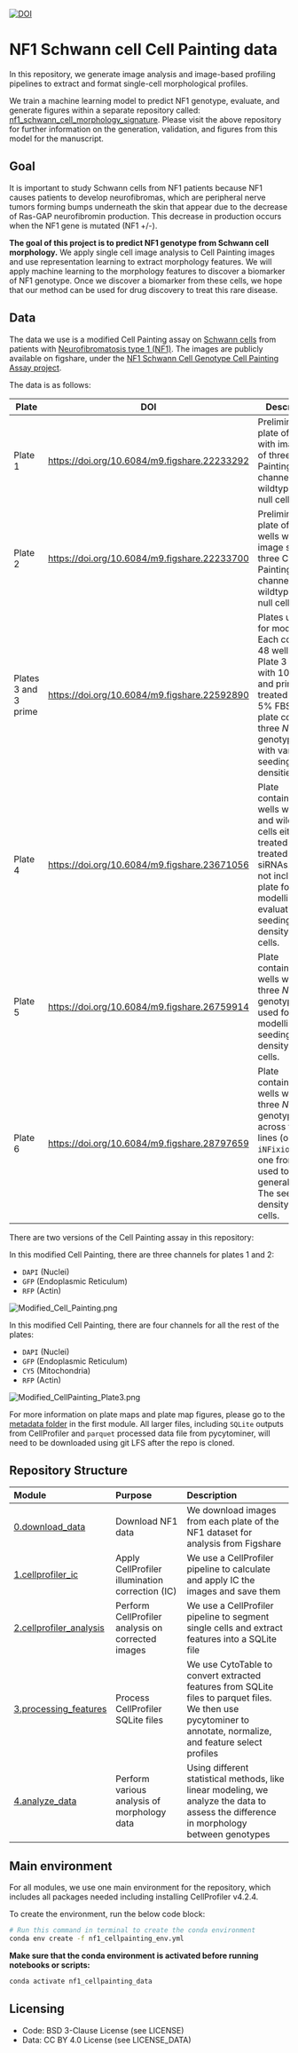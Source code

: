 [![DOI](https://zenodo.org/badge/DOI/10.5281/zenodo.13345304.svg)](https://doi.org/10.5281/zenodo.13345304)

# NF1 Schwann cell Cell Painting data

In this repository, we generate image analysis and image-based profiling pipelines to extract and format single-cell morphological profiles.

We train a machine learning model to predict NF1 genotype, evaluate, and generate figures within a separate repository called: [nf1_schwann_cell_morphology_signature](https://github.com/WayScience/nf1_schwann_cell_morphology_signature).
Please visit the above repository for further information on the generation, validation, and figures from this model for the manuscript.

## Goal

It is important to study Schwann cells from NF1 patients because NF1 causes patients to develop neurofibromas, which are peripheral nerve tumors forming bumps underneath the skin that appear due to the decrease of Ras-GAP neurofibromin production.
This decrease in production occurs when the NF1 gene is mutated (NF1 +/-).

**The goal of this project is to predict NF1 genotype from Schwann cell morphology.**
We apply single cell image analysis to Cell Painting images and use representation learning to extract morphology features.
We will apply machine learning to the morphology features to discover a biomarker of NF1 genotype.
Once we discover a biomarker from these cells, we hope that our method can be used for drug discovery to treat this rare disease.

## Data

The data we use is a modified Cell Painting assay on [Schwann cells](https://www.ncbi.nlm.nih.gov/books/NBK544316/) from patients with [Neurofibromatosis type 1 (NF1)](https://medlineplus.gov/genetics/condition/neurofibromatosis-type-1/).
The images are publicly available on figshare, under the [NF1 Schwann Cell Genotype Cell Painting Assay project](https://figshare.com/projects/NF1_Schwann_Cell_Genotype_Cell_Painting_Assay/161620).

The data is as follows:

| Plate                | DOI                                          | Description                                                                                                                                                                                           |
| -------------------- | -------------------------------------------- | ----------------------------------------------------------------------------------------------------------------------------------------------------------------------------------------------------- |
| Plate 1              | <https://doi.org/10.6084/m9.figshare.22233292> | Preliminary plate of 8 wells with image sets of three Cell Painting channels for wildtype and null cells.                                                                                             |
| Plate 2              | <https://doi.org/10.6084/m9.figshare.22233700> | Preliminary plate of 32 wells with image sets of three Cell Painting channels for wildtype and null cells.                                                                                            |
| Plates 3 and 3 prime | <https://doi.org/10.6084/m9.figshare.22592890> | Plates utilized for modelling. Each contain 48 wells, with Plate 3 treated with 10% FBS and prime treated with 5% FBS. These plate contain all three *NF1* genotypes, with varying seeding densities. |
| Plate 4              | <https://doi.org/10.6084/m9.figshare.23671056> | Plate containing 60 wells with null and wildtype cells either not treated or treated with siRNAs. We do not include this plate for modelling or evaluation. The seeding density is 1000 cells.        |
| Plate 5              | <https://doi.org/10.6084/m9.figshare.26759914> | Plate containing 48 wells with all three *NF1* genotypes used for modelling. The seeding density is 1000 cells.                                                                                       |
| Plate 6              | <https://doi.org/10.6084/m9.figshare.28797659>                                         | Plate containing 60 wells with all three *NF1* genotypes across two cell lines (one from `iNFixion` and one from `MGH`) used to assess generalizability. The seeding density is 1000 cells.           |

There are two versions of the Cell Painting assay in this repository:

In this modified Cell Painting, there are three channels for plates 1 and 2:

- `DAPI` (Nuclei)
- `GFP` (Endoplasmic Reticulum)
- `RFP` (Actin)

![Modified_Cell_Painting.png](example_figures/Modified_Cell_Painting.png)

In this modified Cell Painting, there are four channels for all the rest of the plates:

- `DAPI` (Nuclei)
- `GFP` (Endoplasmic Reticulum)
- `CY5` (Mitochondria)
- `RFP` (Actin)

![Modified_CellPainting_Plate3.png](example_figures/Modified_CellPainting_Plate3.png)

For more information on plate maps and plate map figures, please go to the [metadata folder](./0.download_data/metadata/) in the first module.
All larger files, including `SQLite` outputs from CellProfiler and `parquet` processed data file from pycytominer, will need to be downloaded using git LFS after the repo is cloned.

## Repository Structure

| Module                                                | Purpose                                           | Description                                                                                                                                                    |
| :---------------------------------------------------- | :------------------------------------------------ | :------------------------------------------------------------------------------------------------------------------------------------------------------------- |
| [0.download_data](./0.download_data/)                 | Download NF1 data                                 | We download images from each plate of the NF1 dataset for analysis from Figshare                                                                               |
| [1.cellprofiler_ic](./1.cellprofiler_ic/)             | Apply CellProfiler illumination correction (IC)   | We use a CellProfiler pipeline to calculate and apply IC the images and save them                                                                              |
| [2.cellprofiler_analysis](./2.cellprofiler_analysis/) | Perform CellProfiler analysis on corrected images | We use a CellProfiler pipeline to segment single cells and extract features into a SQLite file                                                                 |
| [3.processing_features](./3.processing_features/)     | Process CellProfiler SQLite files                 | We use CytoTable to convert extracted features from SQLite files to parquet files. We then use pycytominer to annotate, normalize, and feature select profiles |
| [4.analyze_data](./4.analyze_data/)                   | Perform various analysis of morphology data       | Using different statistical methods, like linear modeling, we analyze the data to assess the difference in morphology between genotypes                        |

## Main environment

For all modules, we use one main environment for the repository, which includes all packages needed including installing CellProfiler v4.2.4.

To create the environment, run the below code block:

```bash
# Run this command in terminal to create the conda environment
conda env create -f nf1_cellpainting_env.yml
```

**Make sure that the conda environment is activated before running notebooks or scripts:**

```bash
conda activate nf1_cellpainting_data
```

## Licensing

- Code: BSD 3-Clause License (see LICENSE)
- Data: CC BY 4.0 License (see LICENSE_DATA)
